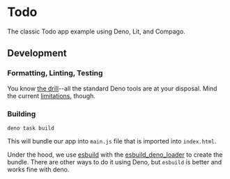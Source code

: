# Todo

The classic Todo app example using Deno, Lit, and Compago.

## Development

### Formatting, Linting, Testing

You know
[the drill](https://github.com/zandaqo/compago/tree/master/examples/counter#development)--all
the standard Deno tools are at your disposal. Mind the current
[limitations](https://github.com/zandaqo/compago/tree/master/examples/counter#known-issues),
though.

### Building

```
deno task build
```

This will bundle our app into `main.js` file that is imported into `index.html`.

Under the hood, we use [esbuild](https://esbuild.github.io/) with the
[esbuild_deno_loader](https://deno.land/x/esbuild_deno_loader) to create the
bundle. There are other ways to do it using Deno, but `esbuild` is better and
works fine with deno.
